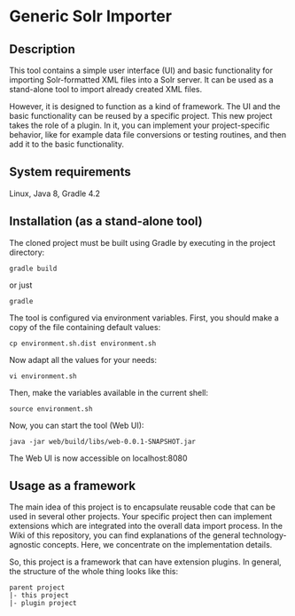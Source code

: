 # Generic Solr Importer
## Description

This tool contains a simple user interface (UI) and basic functionality for importing Solr-formatted XML files into a Solr server. It can be used as a stand-alone tool to import already created XML files.

However, it is designed to function as a kind of framework. The UI and the basic functionality can be reused by a specific project. This new project takes the role of a plugin. In it, you can implement your project-specific behavior, like for example data file conversions or testing routines, and then add it to the basic functionality.

## System requirements

Linux, Java 8, Gradle 4.2

## Installation (as a stand-alone tool)

The cloned project must be built using Gradle by executing in the project directory:

```gradle build```

or just 

```gradle```

The tool is configured via environment variables. First, you should make a copy of the file containing default values:

``` cp environment.sh.dist environment.sh ```

Now adapt all the values for your needs:

``` vi environment.sh ```

Then, make the variables available in the current shell:

``` source environment.sh ```

Now, you can start the tool (Web UI):

``` java -jar web/build/libs/web-0.0.1-SNAPSHOT.jar ```

The Web UI is now accessible on localhost:8080

## Usage as a framework

The main idea of this project is to encapsulate reusable code that can be used in several other projects. Your specific project then can implement extensions which are integrated into the overall data import process. In the Wiki of this repository, you can find explanations of the general technology-agnostic concepts. Here, we concentrate on the implementation details.

So, this project is a framework that can have extension plugins. In general, the structure of the whole thing looks like this:


    parent project
    |- this project
    |- plugin project

